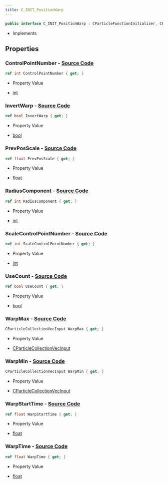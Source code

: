 ```yaml
---
title: C_INIT_PositionWarp
---
```


```csharp
public interface C_INIT_PositionWarp : CParticleFunctionInitializer, CParticleFunction, ISchemaClass<CParticleFunction>, ISchemaClass<CParticleFunctionInitializer>, ISchemaClass<C_INIT_PositionWarp>, ISchemaField, ISchemaClass, INativeHandle
```

- Implements

## Properties

### **ControlPointNumber** - [Source Code](https://github.com/swiftly-solution/swiftlys2/blob/main/managed/src/SwiftlyS2.Generated/Schemas/Interfaces/C_INIT_PositionWarp.cs#L22)

```csharp
ref int ControlPointNumber { get; }
```

- Property Value

- [int](https://learn.microsoft.com/dotnet/api/system.int32)

### **InvertWarp** - [Source Code](https://github.com/swiftly-solution/swiftlys2/blob/main/managed/src/SwiftlyS2.Generated/Schemas/Interfaces/C_INIT_PositionWarp.cs#L32)

```csharp
ref bool InvertWarp { get; }
```

- Property Value

- [bool](https://learn.microsoft.com/dotnet/api/system.boolean)

### **PrevPosScale** - [Source Code](https://github.com/swiftly-solution/swiftlys2/blob/main/managed/src/SwiftlyS2.Generated/Schemas/Interfaces/C_INIT_PositionWarp.cs#L30)

```csharp
ref float PrevPosScale { get; }
```

- Property Value

- [float](https://learn.microsoft.com/dotnet/api/system.single)

### **RadiusComponent** - [Source Code](https://github.com/swiftly-solution/swiftlys2/blob/main/managed/src/SwiftlyS2.Generated/Schemas/Interfaces/C_INIT_PositionWarp.cs#L24)

```csharp
ref int RadiusComponent { get; }
```

- Property Value

- [int](https://learn.microsoft.com/dotnet/api/system.int32)

### **ScaleControlPointNumber** - [Source Code](https://github.com/swiftly-solution/swiftlys2/blob/main/managed/src/SwiftlyS2.Generated/Schemas/Interfaces/C_INIT_PositionWarp.cs#L20)

```csharp
ref int ScaleControlPointNumber { get; }
```

- Property Value

- [int](https://learn.microsoft.com/dotnet/api/system.int32)

### **UseCount** - [Source Code](https://github.com/swiftly-solution/swiftlys2/blob/main/managed/src/SwiftlyS2.Generated/Schemas/Interfaces/C_INIT_PositionWarp.cs#L34)

```csharp
ref bool UseCount { get; }
```

- Property Value

- [bool](https://learn.microsoft.com/dotnet/api/system.boolean)

### **WarpMax** - [Source Code](https://github.com/swiftly-solution/swiftlys2/blob/main/managed/src/SwiftlyS2.Generated/Schemas/Interfaces/C_INIT_PositionWarp.cs#L18)

```csharp
CParticleCollectionVecInput WarpMax { get; }
```

- Property Value

- [CParticleCollectionVecInput](/docs/api/shared/schemadefinitions/cparticlecollectionvecinput)

### **WarpMin** - [Source Code](https://github.com/swiftly-solution/swiftlys2/blob/main/managed/src/SwiftlyS2.Generated/Schemas/Interfaces/C_INIT_PositionWarp.cs#L16)

```csharp
CParticleCollectionVecInput WarpMin { get; }
```

- Property Value

- [CParticleCollectionVecInput](/docs/api/shared/schemadefinitions/cparticlecollectionvecinput)

### **WarpStartTime** - [Source Code](https://github.com/swiftly-solution/swiftlys2/blob/main/managed/src/SwiftlyS2.Generated/Schemas/Interfaces/C_INIT_PositionWarp.cs#L28)

```csharp
ref float WarpStartTime { get; }
```

- Property Value

- [float](https://learn.microsoft.com/dotnet/api/system.single)

### **WarpTime** - [Source Code](https://github.com/swiftly-solution/swiftlys2/blob/main/managed/src/SwiftlyS2.Generated/Schemas/Interfaces/C_INIT_PositionWarp.cs#L26)

```csharp
ref float WarpTime { get; }
```

- Property Value

- [float](https://learn.microsoft.com/dotnet/api/system.single)

